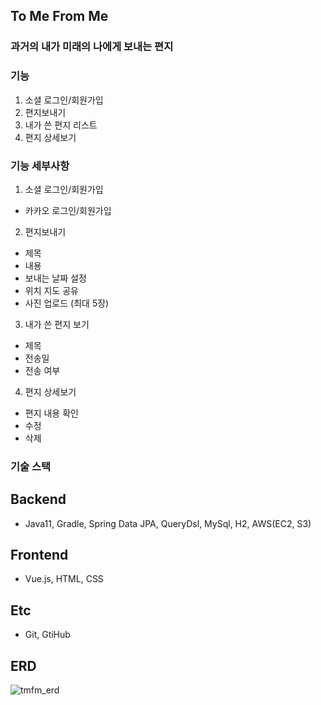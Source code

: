 ## To Me From Me
### 과거의 내가 미래의 나에게 보내는 편지

### 기능
1. 소셜 로그인/회원가입
2. 편지보내기
3. 내가 쓴 편지 리스트
4. 편지 상세보기

### 기능 세부사항
1. 소셜 로그인/회원가입
  - 카카오 로그인/회원가입
  
2. 편지보내기
  - 제목
  - 내용
  - 보내는 날짜 설정
  - 위치 지도 공유
  - 사진 업로드 (최대 5장)
  
3. 내가 쓴 편지 보기
  - 제목
  - 전송일
  - 전송 여부
  
4. 편지 상세보기
  - 편지 내용 확인
  - 수정
  - 삭제


### 기술 스택
## Backend
- Java11, Gradle, Spring Data JPA, QueryDsl, MySql, H2, AWS(EC2, S3)

## Frontend
- Vue.js, HTML, CSS

## Etc
- Git, GtiHub


## ERD
![tmfm_erd](https://user-images.githubusercontent.com/82077746/176989639-dd3d7096-cd3d-448e-8be8-3ffee56c0a62.png)

